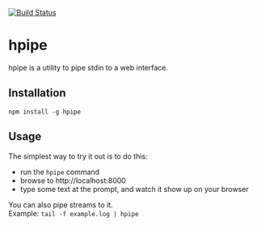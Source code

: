 [![Build Status](https://travis-ci.org/rsolomo/hpipe.svg?branch=master)](https://travis-ci.org/rsolomo/hpipe)

# hpipe

hpipe is a utility to pipe stdin to a web interface.

## Installation

`npm install -g hpipe`

## Usage

The simplest way to try it out is to do this:

- run the `hpipe` command
- browse to http://localhost:8000
- type some text at the prompt, and watch it show up on your browser

You can also pipe streams to it.  
Example: `tail -f example.log | hpipe`
